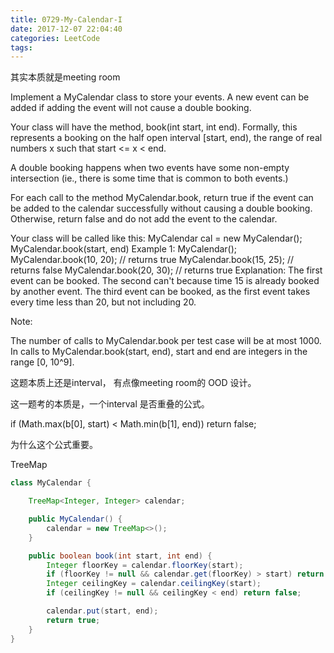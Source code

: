```yaml
---
title: 0729-My-Calendar-I
date: 2017-12-07 22:04:40
categories: LeetCode
tags:
---
```


其实本质就是meeting room

Implement a MyCalendar class to store your events. A new event can be added if adding the event will not cause a double booking.

Your class will have the method, book(int start, int end). Formally, this represents a booking on the half open interval [start, end), the range of real numbers x such that start <= x < end.

A double booking happens when two events have some non-empty intersection (ie., there is some time that is common to both events.)

For each call to the method MyCalendar.book, return true if the event can be added to the calendar successfully without causing a double booking. Otherwise, return false and do not add the event to the calendar.

Your class will be called like this: MyCalendar cal = new MyCalendar(); MyCalendar.book(start, end)
Example 1:
MyCalendar();
MyCalendar.book(10, 20); // returns true
MyCalendar.book(15, 25); // returns false
MyCalendar.book(20, 30); // returns true
Explanation: 
The first event can be booked.  The second can't because time 15 is already booked by another event.
The third event can be booked, as the first event takes every time less than 20, but not including 20.

Note:

The number of calls to MyCalendar.book per test case will be at most 1000.
In calls to MyCalendar.book(start, end), start and end are integers in the range [0, 10^9].

这题本质上还是interval， 有点像meeting room的 OOD 设计。


这一题考的本质是，一个interval 是否重叠的公式。

if (Math.max(b[0], start) < Math.min(b[1], end)) return false;

为什么这个公式重要。

TreeMap
```java
class MyCalendar {

    TreeMap<Integer, Integer> calendar;

    public MyCalendar() {
        calendar = new TreeMap<>();
    }

    public boolean book(int start, int end) {
        Integer floorKey = calendar.floorKey(start);
        if (floorKey != null && calendar.get(floorKey) > start) return false;
        Integer ceilingKey = calendar.ceilingKey(start);
        if (ceilingKey != null && ceilingKey < end) return false;

        calendar.put(start, end);
        return true;
    }
}
```


